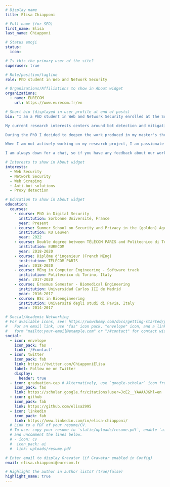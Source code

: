 ```yaml
---
# Display name
title: Elisa Chiapponi

# Full name (for SEO)
first_name: Elisa
last_name: Chiapponi

# Status emoji
status:
  icon: 

# Is this the primary user of the site?
superuser: true

# Role/position/tagline
role: PhD student in Web and Network Security 

# Organizations/Affiliations to show in About widget
organizations:
  - name: EURECOM
    url: https://www.eurecom.fr/en

# Short bio (displayed in user profile at end of posts)
bio: "I am a PhD student in Web and Network Security enrolled at the Sorbonne Université. I work on my research project at EURECOM and Amadeus, under the supervision of Prof. Marc Dacier.  

My current research interests centers around bot detection and mitigation, proxy detection and Residential IP proxies. In 2017, I received my Bachelor’s Degree in Bioengineering from the Universitá degli Studi di Pavia. In 2020, thanks to a double degree program taking place at EURECOM, I received both the Master’s Degree in Computer Engineering from the Politecnico di Torino and the Diplôme d'ingeniur (French Master Degree) from the Télécom Paris. I completed my master’s thesis at Amadeus focused on bot detection and mitigation under the supervision of Dr. Olivier Thonnard, Dr. Onur Catakoglu, Prof. Marc Dacier and Prof. Antonio Lioy. 

During the PhD I decided to deepen the work produced in my master's thesis about bot detection and mitigation in collaboration with Amadeus. Our goal is finding practical means to defeat scraping bots. After an in-depth study of the ecosystem of these bots, I am focusing in the detection and mitigation of scrapers taking advantage of Residential IP proxies. Scrapers exploit these services to have a vast network of residential IP addresses which help bypass current countermeasure tecniques. Thanks to IP addresses and network measurements, we have reached a better understanding of the architecture and usage of these parties. In our latest work, we have developped a detection technique specific for Residential IP proxies connections. 

When I am not actively working on my research project, I am passionate about cooking, voluntering (Global Shapers Nice, Helping Hands), hiking, indoor and ourdoor climbing. I also love travelling, listening to true-crime podcasts and dancing Balfolk. 

I am always down for a chat, so if you have any feedback about our work don't hesitate to ping me :)"

# Interests to show in About widget
interests:
  - Web Security
  - Network Security
  - Web Scraping
  - Anti-bot solutions
  - Proxy detection

# Education to show in About widget
education:
  courses:
    - course: PhD in Digital Security
      institution: Sorbonne Université, France
      year: Present
    - course: Summer School on Security and Privacy in the (golden) Age of AI
      institution: KU Leuven
      year: 2022
    - course: Double degree between TÉLÉCOM PARIS and Politecnico di Torino
      institution: EURECOM
      year: 2018-2020
    - course: Diplôme d'ingenieur (French MEng)
      institution: TÉLÉCOM PARIS
      year: 2018-2020
    - course: MEng in Computer Engineering - Software track
      institution: Politecnico di Torino, Italy
      year: 2017-2020
    - course: Erasmus Semester - Biomedical Engineering 
      institution: Universidad Carlos III de Madrid
      year: 2016-2017
    - course: BSc in Bioengineering
      institution: Universitá degli studi di Pavia, Italy
      year: 2014-2017

# Social/Academic Networking
# For available icons, see: https://wowchemy.com/docs/getting-started/page-builder/#icons
#   For an email link, use "fas" icon pack, "envelope" icon, and a link in the
#   form "mailto:your-email@example.com" or "/#contact" for contact widget.
social:
  - icon: envelope
    icon_pack: fas
    link: '/#contact'
  - icon: twitter
    icon_pack: fab
    link: https://twitter.com/ChiapponiElisa
    label: Follow me on Twitter
    display:
      header: true
  - icon: graduation-cap # Alternatively, use `google-scholar` icon from `ai` icon pack
    icon_pack: fas
    link: https://scholar.google.fr/citations?user=JcE2__YAAAAJ&hl=en
  - icon: github
    icon_pack: fab
    link: https://github.com/elisa2995
  - icon: linkedin
    icon_pack: fab
    link: https://www.linkedin.com/in/elisa-chiapponi/
  # Link to a PDF of your resume/CV.
  # To use: copy your resume to `static/uploads/resume.pdf`, enable `ai` icons in `params.yaml`,
  # and uncomment the lines below.
  # - icon: cv
  #  icon_pack: ai
  #  link: uploads/resume.pdf

# Enter email to display Gravatar (if Gravatar enabled in Config)
email: elisa.chiapponi@eurecom.fr

# Highlight the author in author lists? (true/false)
highlight_name: true
---
```



